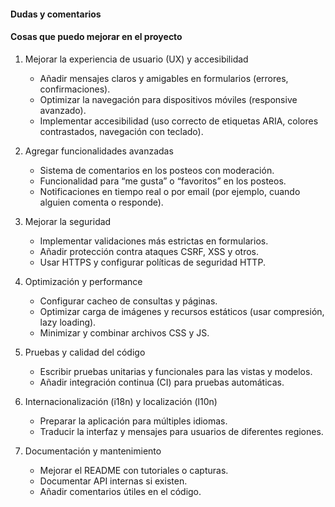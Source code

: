 #### Dudas y comentarios

#### Cosas que puedo mejorar en el proyecto

1. Mejorar la experiencia de usuario (UX) y accesibilidad  
   - Añadir mensajes claros y amigables en formularios (errores, confirmaciones).  
   - Optimizar la navegación para dispositivos móviles (responsive avanzado).  
   - Implementar accesibilidad (uso correcto de etiquetas ARIA, colores contrastados, navegación con teclado).

2. Agregar funcionalidades avanzadas
   - Sistema de comentarios en los posteos con moderación.  
   - Funcionalidad para “me gusta” o “favoritos” en los posteos.  
   - Notificaciones en tiempo real o por email (por ejemplo, cuando alguien comenta o responde).

3. Mejorar la seguridad
   - Implementar validaciones más estrictas en formularios.  
   - Añadir protección contra ataques CSRF, XSS y otros.  
   - Usar HTTPS y configurar políticas de seguridad HTTP.

4. Optimización y performance  
   - Configurar cacheo de consultas y páginas.  
   - Optimizar carga de imágenes y recursos estáticos (usar compresión, lazy loading).  
   - Minimizar y combinar archivos CSS y JS.

5. Pruebas y calidad del código  
   - Escribir pruebas unitarias y funcionales para las vistas y modelos.  
   - Añadir integración continua (CI) para pruebas automáticas.

6. Internacionalización (i18n) y localización (l10n)  
   - Preparar la aplicación para múltiples idiomas.  
   - Traducir la interfaz y mensajes para usuarios de diferentes regiones.

7. Documentación y mantenimiento  
   - Mejorar el README con tutoriales o capturas.  
   - Documentar API internas si existen.  
   - Añadir comentarios útiles en el código.